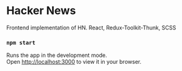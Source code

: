 # Hacker News

Frontend implementation of HN. React, Redux-Toolkit-Thunk, SCSS

### `npm start`

Runs the app in the development mode.\
Open [http://localhost:3000](http://localhost:3000) to view it in your browser.
